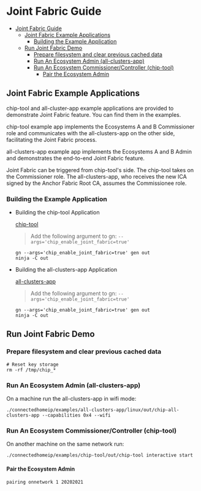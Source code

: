 # Joint Fabric Guide

- [Joint Fabric Guide](#joint-fabric-guide)
  - [Joint Fabric Example Applications](#joint-fabric-example-applications)
    - [Building the Example Application](#building-the-example-application)
  - [Run Joint Fabric Demo](#run-joint-fabric-demo)
    - [Prepare filesystem and clear previous cached data](#prepare-filesystem-and-clear-previous-cached-data)
    - [Run An Ecosystem Admin (all-clusters-app)](#run-an-ecosystem-admin-all-clusters-app)
    - [Run An Ecosystem Commissioner/Controller (chip-tool)](#run-an-ecosystem-commissionercontroller-chip-tool)
      - [Pair the Ecosystem Admin](#pair-the-ecosystem-admin)

## Joint Fabric Example Applications

chip-tool and all-cluster-app example applications are provided to demonstrate
Joint Fabric feature. You can find them in the examples.

chip-tool example app implements the Ecosystems A and B Commissioner role and
communicates with the all-clusters-app on the other side, facilitating the Joint
Fabric process.

all-clusters-app example app implements the Ecosystems A and B Admin and
demonstrates the end-to-end Joint Fabric feature.

Joint Fabric can be triggered from chip-tool's side. The chip-tool takes on the
Commissioner role. The all-clusters-app, who receives the new ICA signed by the
Anchor Fabric Root CA, assumes the Commissionee role.

### Building the Example Application

-   Building the chip-tool Application

    [chip-tool](https://github.com/project-chip/connectedhomeip/tree/master/examples/chip-tool/README.md)

    > Add the following argument to gn: `--args='chip_enable_joint_fabric=true'`

    ```
    gn --args='chip_enable_joint_fabric=true' gen out
    ninja -C out
    ```

*   Building the all-clusters-app Application

    [all-clusters-app](https://github.com/project-chip/connectedhomeip/tree/master/examples/all-clusters-app/linux/README.md)

    > Add the following argument to gn: `--args='chip_enable_joint_fabric=true'`

    ```
    gn --args='chip_enable_joint_fabric=true' gen out
    ninja -C out
    ```

## Run Joint Fabric Demo

### Prepare filesystem and clear previous cached data

```
# Reset key storage
rm -rf /tmp/chip_*
```

### Run An Ecosystem Admin (all-clusters-app)

On a machine run the all-clusters-app in wifi mode:

`./connectedhomeip/examples/all-clusters-app/linux/out/chip-all-clusters-app --capabilities 0x4 --wifi`

### Run An Ecosystem Commissioner/Controller (chip-tool)

On another machine on the same network run:

`./connectedhomeip/examples/chip-tool/out/chip-tool interactive start`

#### Pair the Ecosystem Admin

`pairing onnetwork 1 20202021`
